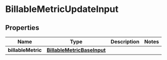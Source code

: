 

# BillableMetricUpdateInput


## Properties

| Name | Type | Description | Notes |
|------------ | ------------- | ------------- | -------------|
|**billableMetric** | [**BillableMetricBaseInput**](BillableMetricBaseInput.md) |  |  |



